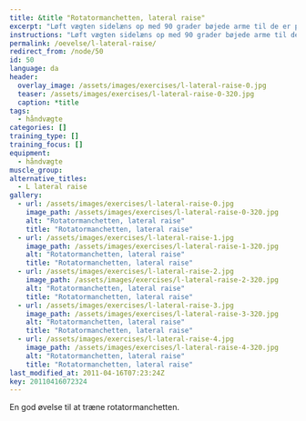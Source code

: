 ```yaml
---
title: &title "Rotatormanchetten, lateral raise"
excerpt: "Løft vægten sidelæns op med 90 grader bøjede arme til de er på højde med skuldrene. Herfra roterer du i overarmen så underarmene bliver lodrette, men overarmen bliver på samme sted. Sænk langsomt ned, hvor du laver de to trin baglæns."
instructions: "Løft vægten sidelæns op med 90 grader bøjede arme til de er på højde med skuldrene. Herfra roterer du i overarmen så underarmene bliver lodrette, men overarmen bliver på samme sted. Sænk langsomt ned, hvor du laver de to trin baglæns."
permalink: /oevelse/l-lateral-raise/
redirect_from: /node/50
id: 50
language: da
header:
  overlay_image: /assets/images/exercises/l-lateral-raise-0.jpg
  teaser: /assets/images/exercises/l-lateral-raise-0-320.jpg
  caption: *title
tags:
  - håndvægte
categories: []
training_type: [] 
training_focus: []
equipment:
  - håndvægte
muscle_group:
alternative_titles:
  - L lateral raise
gallery:
  - url: /assets/images/exercises/l-lateral-raise-0.jpg
    image_path: /assets/images/exercises/l-lateral-raise-0-320.jpg
    alt: "Rotatormanchetten, lateral raise"
    title: "Rotatormanchetten, lateral raise"
  - url: /assets/images/exercises/l-lateral-raise-1.jpg
    image_path: /assets/images/exercises/l-lateral-raise-1-320.jpg
    alt: "Rotatormanchetten, lateral raise"
    title: "Rotatormanchetten, lateral raise"
  - url: /assets/images/exercises/l-lateral-raise-2.jpg
    image_path: /assets/images/exercises/l-lateral-raise-2-320.jpg
    alt: "Rotatormanchetten, lateral raise"
    title: "Rotatormanchetten, lateral raise"
  - url: /assets/images/exercises/l-lateral-raise-3.jpg
    image_path: /assets/images/exercises/l-lateral-raise-3-320.jpg
    alt: "Rotatormanchetten, lateral raise"
    title: "Rotatormanchetten, lateral raise"
  - url: /assets/images/exercises/l-lateral-raise-4.jpg
    image_path: /assets/images/exercises/l-lateral-raise-4-320.jpg
    alt: "Rotatormanchetten, lateral raise"
    title: "Rotatormanchetten, lateral raise"
last_modified_at: 2011-04-16T07:23:24Z
key: 20110416072324
---
```


En god øvelse til at træne rotatormanchetten.
